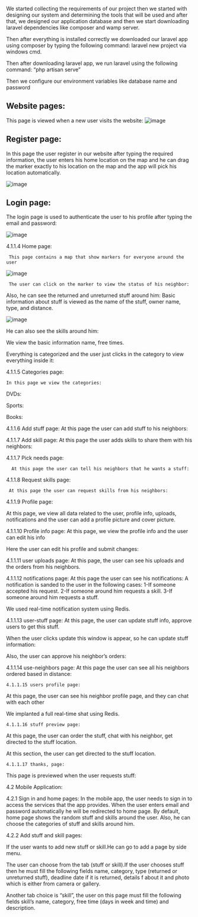 We started collecting the requirements of our project then we started with designing our system and determining the tools that will be used and after that, we designed our application database and then we start downloading laravel dependencies like composer and wamp server.

Then after everything is installed correctly we downloaded our laravel app using composer by typing the following command: laravel new project via windows cmd.
    

Then after downloading laravel app, we run laravel using the following command:
“php artisan serve”



Then we configure our environment variables like database name and password
	
            
## Website pages:


This page is viewed when a new user visits the website:
![image](https://user-images.githubusercontent.com/15262648/37873693-91ae0fbc-302a-11e8-992c-0e9e1cb9c2a4.png)


 

## Register page:

In this page the user register in our website after typing the required information, the user enters his home location on the map and he can drag the marker exactly to his location on the map and the app will pick his location automatically. 

![image](https://user-images.githubusercontent.com/15262648/37873695-95f727b6-302a-11e8-8e83-e4f72ef60892.png)



## Login page:

The login page is used to authenticate the user to his profile after typing the email and password:

![image](https://user-images.githubusercontent.com/15262648/37873696-989c287c-302a-11e8-94fb-d722ddb0e443.png)


















4.1.1.4 Home page:

     This page contains a map that show markers for everyone around the user 

![image](https://user-images.githubusercontent.com/15262648/37873698-9b3a5914-302a-11e8-9463-7ba5ce72f660.png)



     The user can click on the marker to view the status of his neighbor:



Also, he can see the returned and unreturned stuff around him:
Basic information about stuff is viewed as the name of the stuff, owner name, type, and distance. 
 
![image](https://user-images.githubusercontent.com/15262648/37873699-9e3ec12c-302a-11e8-9df3-5a78b84a91ed.png)






He can also see the skills around him:

We view the basic information name, free times.  
 

Everything is categorized and the user just clicks in the category to view everything inside it:  





















4.1.1.5 Categories page:

    In this page we view the categories:

DVDs:



Sports:






Books:



4.1.1.6 Add stuff page:
     At this page the user can add stuff to his neighbors:







4.1.1.7 Add skill page:
     At this page the user adds skills to share them with his neighbors: 














4.1.1.7 Pick needs page:   
     
      At this page the user can tell his neighbors that he wants a stuff:



4.1.1.8 Request skills page:   

     At this page the user can request skills from his neighbors:


4.1.1.9 Profile page: 

At this page, we view all data related to the user, profile info, uploads, notifications and the user can add a profile picture and cover picture.
    

4.1.1.10 Profile info page:
At this page, we view the profile info and the user can edit his info


Here the user can edit his profile and submit changes:



4.1.1.11 user uploads page:
At this page, the user can see his uploads and the orders from his neighbors. 
 


4.1.1.12 notifications page:
At this page the user can see his notifications:
A notification is sanded to the user in the following cases:
1-If someone accepted his request.
2-If someone around him requests a skill.
3-If someone around him requests a stuff.

We used real-time notification system using Redis. 



 










4.1.1.13 user-stuff page:
At this page, the user can update stuff info, approve users to get this stuff.

When the user clicks update this window is appear, so he can update stuff information:




Also, the user can approve his neighbor’s orders:


4.1.1.14 use-neighbors page:
At this page the user can see all his neighbors ordered based in distance:








 	4.1.1.15 users profile page:
At this page, the user can see his neighbor profile page, and they can chat with each other

We implanted a full real-time shat using Redis. 
 

	4.1.1.16 stuff preview page:
At this page, the user can order the stuff, chat with his neighbor, get directed to the stuff location.




At this section, the user can get directed to the stuff location.

















	4.1.1.17 thanks, page:
This page is previewed when the user requests stuff:















4.2 Mobile Application:

4.2.1 Sign in and home pages: 
In the mobile app, the user needs to sign in to access the services that the app provides. When the user enters email and password automatically he will be redirected to home page. By default, home page shows the random stuff and skills around the user. Also, he can choose the categories of stuff and skills around him.

                                                               
   














4.2.2 Add stuff and skill pages: 

 If the user wants to add new stuff or skill.He can go to add a page by side menu. 


The user can choose from the tab (stuff or skill).If the user chooses stuff then he must fill the following fields name, category, type (returned or unreturned stuff), deadline date if it is returned, details f about it and photo which is either from camera or gallery.  

      


















Another tab choice is “skill”, the user on this page must fill the following fields skill’s name, category, free time (days in week and time) and description.

                       
